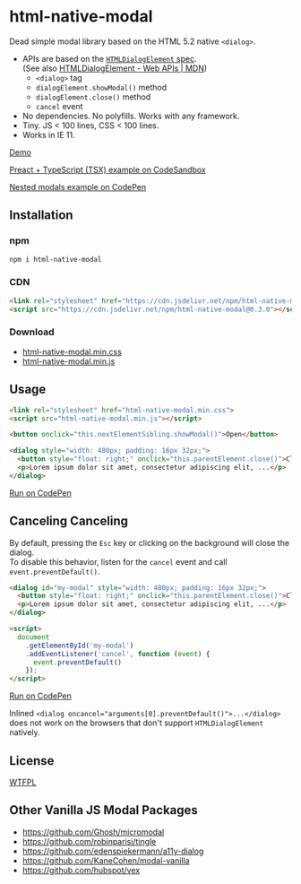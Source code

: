 # html-native-modal

Dead simple modal library based on the HTML 5.2 native `<dialog>`.

* APIs are based on the [`HTMLDialogElement` spec](https://www.w3.org/TR/html52/interactive-elements.html#the-dialog-element).  
(See also [HTMLDialogElement - Web APIs | MDN](https://developer.mozilla.org/docs/Web/API/HTMLDialogElement))
  - `<dialog>` tag
  - `dialogElement.showModal()` method
  - `dialogElement.close()` method
  - `cancel` event
* No dependencies. No polyfills. Works with any framework.
* Tiny. JS < 100 lines, CSS < 100 lines.
* Works in IE 11.

[Demo](https://luncheon.github.io/html-native-modal/index.html)

[Preact + TypeScript (TSX) example on CodeSandbox](https://codesandbox.io/s/html-native-modal-on-preact-rwt8y?file=/index.tsx)

[Nested modals example on CodePen](https://codepen.io/luncheon/pen/wvGWaLx/left/)


## Installation

### npm

```bash
npm i html-native-modal
```

### CDN

```html
<link rel="stylesheet" href="https://cdn.jsdelivr.net/npm/html-native-modal@0.3.0/html-native-modal.min.css">
<script src="https://cdn.jsdelivr.net/npm/html-native-modal@0.3.0"></script>
```

### Download

* <a target="_blank" download="html-native-modal.min.css" href="https://cdn.jsdelivr.net/npm/html-native-modal@0.3.0/html-native-modal.min.css">html-native-modal.min.css</a>
* <a target="_blank" download="html-native-modal.min.js" href="https://cdn.jsdelivr.net/npm/html-native-modal@0.3.0/html-native-modal.min.js">html-native-modal.min.js</a>


## Usage

```html
<link rel="stylesheet" href="html-native-modal.min.css">
<script src="html-native-modal.min.js"></script>

<button onclick="this.nextElementSibling.showModal()">Open</button>

<dialog style="width: 480px; padding: 16px 32px;">
  <button style="float: right;" onclick="this.parentElement.close()">Close</button>
  <p>Lorem ipsum dolor sit amet, consectetur adipiscing elit, ...</p>
</dialog>
```

[Run on CodePen](https://codepen.io/luncheon/pen/MWyewoz/left/)


## Canceling Canceling

By default, pressing the `Esc` key or clicking on the background will close the dialog.  
To disable this behavior, listen for the `cancel` event and call `event.preventDefault()`.

```html
<dialog id="my-modal" style="width: 480px; padding: 16px 32px;">
  <button style="float: right;" onclick="this.parentElement.close()">Close</button>
  <p>Lorem ipsum dolor sit amet, consectetur adipiscing elit, ...</p>
</dialog>

<script>
  document
    .getElementById('my-modal')
    .addEventListener('cancel', function (event) {
      event.preventDefault()
    });
</script>
```

[Run on CodePen](https://codepen.io/luncheon/pen/JjXKdLd/left/)

Inlined `<dialog oncancel="arguments[0].preventDefault()">...</dialog>` does not work on the browsers that don't support `HTMLDialogElement` natively.


## License

[WTFPL](http://www.wtfpl.net)


## Other Vanilla JS Modal Packages

* https://github.com/Ghosh/micromodal
* https://github.com/robinparisi/tingle
* https://github.com/edenspiekermann/a11y-dialog
* https://github.com/KaneCohen/modal-vanilla
* https://github.com/hubspot/vex
